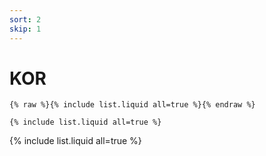 ```yaml
---
sort: 2
skip: 1
---
```


# KOR

```
{% raw %}{% include list.liquid all=true %}{% endraw %}

{% include list.liquid all=true %}
```

{% include list.liquid all=true %}
